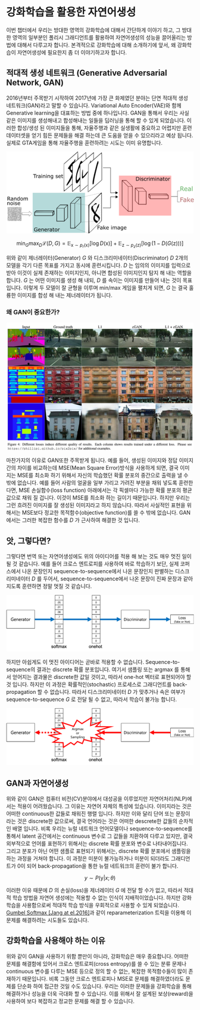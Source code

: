 # 강화학습을 활용한 자연어생성

이번 챕터에서 우리는 방대한 영역의 강화학습에 대해서 간단하게 이야기 하고, 그 방대한 영역의 일부분인 폴리시 그래디언트를 활용하여 자연어생성의 성능을 끌어올리는 방법에 대해서 다루고자 합니다. 본격적으로 강화학습에 대해 소개하기에 앞서, 왜 강화학습이 자연어생성에 필요한지 좀 더 이야기하고자 합니다.

## 적대적 생성 네트워크 (Generative Adversarial Network, GAN)

2016년부터 주목받기 시작하여 2017년에 가장 큰 화제였던 분야는 단연 적대적 생성 네트워크(GAN)라고 말할 수 있습니다. Variational Auto Encoder(VAE)와 함께 Generative learning을 대표하는 방법 중에 하나입니다. GAN을 통해서 우리는 사실같은 이미지를 생성해내고 합성해내는 일들을 딥러닝을 통해 할 수 있게 되었습니다. 이러한 합성/생성 된 이미지들을 통해, 자율주행과 같은 실생활에 중요하고 어렵지만 훈련 데이터셋을 얻기 힘든 문제들을 해결 하는데 큰 도움을 얻을 수 있으리라고 예상 됩니다. <comment> 실제로 GTA게임을 통해 자율주행을 훈련하려는 시도는 이미 유명합니다. </comment>

![GAN의 전형적인 구조](../assets/12-01-01.png)

$$\min_{G}\max_{D}\mathcal{L}(D,G)=\mathbb{E}_{\text{x}\sim p_r(\text{x})}\Big[\log{D(\text{x})}\Big]+\mathbb{E}_{\text{z}\sim p_z(\text{z})}\Big[\log{\big(1-D(G(\text{z}))\big)}\Big]$$

위와 같이 제너레이터(Generator) $G$ 와 디스크리미네이터(Discriminator) $D$ 2개의 모델을 각기 다른 목표를 가지고 동시에 훈련시킵니다. $D$ 는 임의의 이미지를 입력으로 받아 이것이 실제 존재하는 이미지인지, 아니면 합성된 이미지인지 탐지 해 내는 역할을 합니다. $G$ 는 어떤 이미지를 생성 해 내되, $D$ 를 속이는 이미지를 만들어 내는 것이 목표입니다. 이렇게 두 모델이 잘 균형을 이루며 min/max 게임을 펼치게 되면, $G$ 는 결국 훌륭한 이미지를 합성 해 내는 제너레이터가 됩니다.

### 왜 GAN이 중요한가?

![L1 손실함수와 GAN의 생성 결과물 비교 (출처: pix2pix)](../assets/12-01-02.png)

마찬가지의 이유로 GAN또한 주목받게 됩니다. 예를 들어, 생성된 이미지와 정답 이미지 간의 차이를 비교하는데 MSE(Mean Square Error)방식을 사용하게 되면, 결국 이미지는 MSE를 최소화 하기 위해서 자신의 학습했던 확률 분포의 중간으로 출력을 낼 수 밖에 없습니다. 예를 들어 사람의 얼굴을 일부 가리고 가려진 부분을 채워 넣도록 훈련한다면, MSE 손실함수(loss function) 아래에서는 각 픽셀마다 가능한 확률 분포의 평균값으로 채워 질 겁니다. 이것이 MSE를 최소화 하는 길이기 때문입니다. 하지만 우리는 그런 흐려진 이미지를 잘 생성된 이미지라고 하지 않습니다. 따라서 사실적인 표현을 위해서는 MSE보다 정교한 목적함수(objective function)를 쓸 수 밖에 없습니다. GAN에서는 그러한 복잡한 함수를 $D$ 가 근사하여 해결한 것 입니다.

## 앗, 그렇다면?

그렇다면 번역 또는 자연어생성에도 위의 아이디어를 적용 해 보는 것도 매우 멋진 일이 될 것 같습니다. 예를 들어 크로스 엔트로피를 사용하여 바로 학습하기 보단, 실제 코퍼스에서 나온 문장인지 sequence-to-sequence에서 나온 문장인지 판별하는 디스크리미네이터 $D$ 를 두어서, sequence-to-sequence에서 나온 문장이 진짜 문장과 같아지도록 훈련하면 정말 멋질 것 같습니다.

![GAN을 sequence-to-sequence에 적용하자](../assets/12-01-03.png)

하지만 아쉽게도 이 멋진 아이디어는 곧바로 적용할 수 없습니다. Sequence-to-sequence의 결과는 discrete 확률 분포입니다. 여기서 샘플링 또는 $\text{argmax}$ 를 통해서 얻어지는 결과물은 discrete한 값일 것이고, 따라서 one-hot 벡터로 표현되어야 할 것 입니다. 하지만 이 과정은 확률적인(stochastic) 프로세스로 그래디언트를 back-propagation 할 수 없습니다. 따라서 디스크리미네이터 $D$ 가 맞추거나 속은 여부가 sequence-to-sequence $G$ 로 전달 될 수 없고, 따라서 학습이 불가능 합니다.

![샘플링 과정은 그래디언트 전달이 어렵습니다.](../assets/12-01-04.png)

## GAN과 자연어생성

위와 같이 GAN은 컴퓨터 비전(CV)분야에서 대성공을 이루었지만 자연어처리(NLP)에서는 적용이 어려웠습니다. 그 이유는 자연어 자체의 특성에 있습니다. 이미지라는 것은 어떠한 continuous한 값들로 채워진 행렬 입니다. 하지만 이와 달리 단어 또는 문장이라는 것은 discrete한 값으로써, 결국 언어라는 것은 어떠한 descrete한 값들의 순차적인 배열 입니다. 비록 우리는 뉴럴 네트워크 언어모델이나 sequence-to-sequence를 통해서 latent 공간에서는 continuous 변수로 그 값들을 치환하여 다루고 있지만, 결국 외부적으로 언어를 표현하기 위해서는 discrete 확률 분포와 변수로 나타내어집니다. 그리고 분포가 아닌 어떤 샘플로 표현되기 위해서는, discrete 확률 분포에서 샘플링을 하는 과정을 거쳐야 합니다. 이 과정은 미분이 불가능하거나 미분이 되더라도 그래디언트가 0이 되어 back-propagation을 통한 뉴럴 네트워크의 훈련이 불가 합니다.

$$y\sim P(\text{y}|x;\theta)$$

이러한 이유 때문에 $D$ 의 손실(loss)을 제너레이터 $G$ 에 전달 할 수가 없고, 따라서 적대적 학습 방법을 자연어 생성에는 적용할 수 없는 인식이 지배적이었습니다. 하지만 강화학습을 사용함으로써 적대적 학습 방식을 우회적으로 사용할 수 있게 되었습니다. <comment> [Gumbel Softmax [Jang at el.2016]](https://arxiv.org/pdf/1611.01144.pdf)과 같이 reparameterization 트릭을 이용해 이 문제를 해결하려는 시도들도 있습니다. </comment>

## 강화학습을 사용해야 하는 이유

위와 같이 GAN을 사용하기 위함 뿐만이 아니라, 강화학습은 매우 중요합니다. 어떠한 문제를 해결함에 있어서 크로스 엔트로피(cross entropy)를 쓸 수 있는 분류 문제나 continuous 변수를 다루는 MSE 등으로 정의 할 수 없는, 복잡한 목적함수들이 많이 존재하기 때문입니다. 비록 그동안 크로스 엔트로피나 MSE로 문제를 해결하였더라도 문제를 단순화 하여 접근한 것일 수도 있습니다. 우리는 이러한 문제들을 강화학습을 통해 해결하거나 성능을 더욱 극대화 할 수 있습니다. 이를 위해서 잘 설계된 보상(reward)을 사용하여 보다 복잡하고 정교한 문제를 해결 할 수 있습니다.
